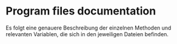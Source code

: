 # Program files documentation

Es folgt eine genauere Beschreibung der einzelnen Methoden und relevanten Variablen, die sich in den jeweiligen Dateien befinden.

